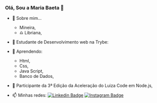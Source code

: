 ### Olá, Sou a Maria Baeta 👋

- 💬 Sobre mim...
  - Mineira,
  - :libra: Libriana,

- 🌱 Estudante de Desenvolvimento web na Trybe:
- 🌱 Aprendendo: 
  - Html,
  - Css,
  - Java Script,
  - Banco de Dados,
- 🌱 Participante da 3ª Edição da Aceleração do Luiza Code em Node.js,

- 📫 Minhas redes: 
[![Linkedin Badge](https://img.shields.io/badge/LinkedIn-0077B5?style=for-the-badge&logo=linkedin&logoColor=white)](https://www.linkedin.com/in/maria-baeta/)
[![Instagram Badge](https://img.shields.io/badge/Instagram-E4405F?style=for-the-badge&logo=instagram&logoColor=white)](https://www.instagram.com/mariab_aeta/)

